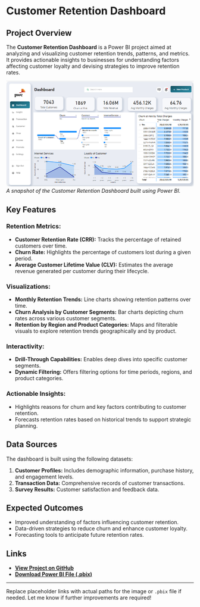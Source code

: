 # Customer Retention Dashboard  

## Project Overview  
The **Customer Retention Dashboard** is a Power BI project aimed at analyzing and visualizing customer retention trends, patterns, and metrics. It provides actionable insights to businesses for understanding factors affecting customer loyalty and devising strategies to improve retention rates.

![Customer Retention Dashboard Preview](https://github.com/ReshmaaSelvaraj/Customer-Retention-Dashboard/blob/main/Customer%20Retention.png)  
*A snapshot of the Customer Retention Dashboard built using Power BI.*    

## Key Features  

### **Retention Metrics:**  
- **Customer Retention Rate (CRR):** Tracks the percentage of retained customers over time.  
- **Churn Rate:** Highlights the percentage of customers lost during a given period.  
- **Average Customer Lifetime Value (CLV):** Estimates the average revenue generated per customer during their lifecycle.  

### **Visualizations:**  
- **Monthly Retention Trends:** Line charts showing retention patterns over time.  
- **Churn Analysis by Customer Segments:** Bar charts depicting churn rates across various customer segments.  
- **Retention by Region and Product Categories:** Maps and filterable visuals to explore retention trends geographically and by product.  

### **Interactivity:**  
- **Drill-Through Capabilities:** Enables deep dives into specific customer segments.  
- **Dynamic Filtering:** Offers filtering options for time periods, regions, and product categories.  

### **Actionable Insights:**  
- Highlights reasons for churn and key factors contributing to customer retention.  
- Forecasts retention rates based on historical trends to support strategic planning.  

## Data Sources  
The dashboard is built using the following datasets:  
1. **Customer Profiles:** Includes demographic information, purchase history, and engagement levels.  
2. **Transaction Data:** Comprehensive records of customer transactions.  
3. **Survey Results:** Customer satisfaction and feedback data.  

## Expected Outcomes  
- Improved understanding of factors influencing customer retention.  
- Data-driven strategies to reduce churn and enhance customer loyalty.  
- Forecasting tools to anticipate future retention rates.  

## Links  
- **[View Project on GitHub](https://github.com/ReshmaaSelvaraj/Customer-Retention-Dashboard)**  
- **[Download Power BI File (.pbix)](https://github.com/ReshmaaSelvaraj/Customer-Retention-Dashboard/blob/main/customer%20Retention%20dashboard.pbix)**  

---  

Replace placeholder links with actual paths for the image or `.pbix` file if needed. Let me know if further improvements are required!  
